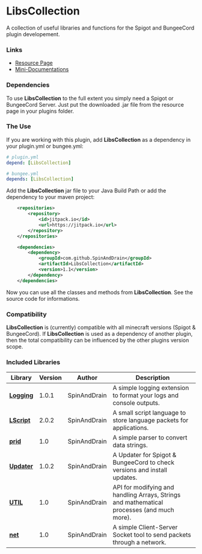 # LibsCollection
A collection of useful libraries and functions for the Spigot and BungeeCord plugin
developement.

### Links

* [Resource Page](https://www.spigotmc.org/resources/libscollection-all-versions-spigot-bungeecord.78115/)
* [Mini-Documentations](https://github.com/SpinAndDrain/LibsCollection/tree/master/libraries)

### Dependencies

To use __LibsCollection__ to the full extent you simply need a Spigot or BungeeCord
Server. Just put the downloaded .jar file from the resource page in your plugins
folder.

### The Use

If you are working with this plugin, add __LibsCollection__ as a dependency in
your plugin.yml or bungee.yml:

````yml
# plugin.yml
depend: [LibsCollection]
````

````yml
# bungee.yml
depends: [LibsCollection]
````

Add the __LibsCollection__ jar file to your Java Build Path or add the dependency
to your maven project:

````xml
	<repositories>
		<repository>
			<id>jitpack.io</id>
			<url>https://jitpack.io</url>
		</repository>
	</repositories>

	<dependencies>
		<dependency>
			<groupId>com.github.SpinAndDrain</groupId>
			<artifactId>LibsCollection</artifactId>
			<version>1.1</version>
		</dependency>
	</dependencies>
````

Now you can use all the classes and methods from __LibsCollection__. See the
source code for informations.

### Compatibility

__LibsCollection__ is (currently) compatible with all minecraft versions
(Spigot & BungeeCord). If __LibsCollection__ is used as a dependency of 
another plugin, then the total compatibility can be influenced by the other
plugins version scope.

### Included Libraries

Library | Version | Author | Description
------- | ------- | ------ | -----------
**[Logging](https://github.com/SpinAndDrain/LibsCollection/blob/master/libraries/Logging.md)** | 1.0.1 | SpinAndDrain | A simple logging extension to format your logs and console outputs.
**[LScript](https://github.com/SpinAndDrain/LibsCollection/blob/master/libraries/LScript.md)** | 2.0.2 | SpinAndDrain | A small script language to store language packets for applications.
**[prid](https://github.com/SpinAndDrain/LibsCollection/blob/master/libraries/prid.md)** | 1.0 | SpinAndDrain | A simple parser to convert data strings.
**[Updater](https://github.com/SpinAndDrain/LibsCollection/blob/master/libraries/Updater.md)** | 1.0.2 | SpinAndDrain | A Updater for Spigot & BungeeCord to check versions and install updates.
**[UTIL](https://github.com/SpinAndDrain/LibsCollection/blob/master/libraries/UTIL.md)** | 1.0 | SpinAndDrain | API for modifying and handling Arrays, Strings and mathematical processes (and much more).
**[net](https://github.com/SpinAndDrain/LibsCollection/blob/master/libraries/net.md)** | 1.0 | SpinAndDrain | A simple Client-Server Socket tool to send packets through a network.
